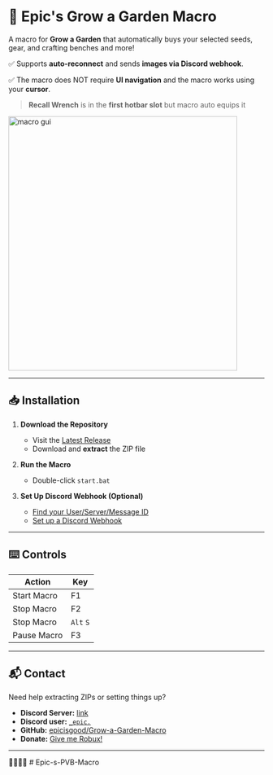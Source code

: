 # 🍏 Epic's Grow a Garden Macro

A macro for **Grow a Garden** that automatically buys your selected seeds, gear, and crafting benches and more!

✅ Supports **auto-reconnect** and sends **images via Discord webhook**.

✅ The macro does NOT require **UI navigation** and the macro works using your **cursor**.

> **Recall Wrench** is in the **first hotbar slot** but macro auto equips it

<img width="450" height="500" alt="macro gui" src="https://github.com/user-attachments/assets/b202dd21-72db-48c3-a641-b282c27a9803" />

---

## 📥 Installation

1. **Download the Repository**

   * Visit the [Latest Release](https://github.com/epicisgood/Grow-a-Garden-Macro/releases/latest)
   * Download and **extract** the ZIP file

2. **Run the Macro**

   * Double-click `start.bat`

3. **Set Up Discord Webhook (Optional)**

   * [Find your User/Server/Message ID](https://support.discord.com/hc/en-us/articles/206346498)
   * [Set up a Discord Webhook](https://support.discord.com/hc/en-us/articles/228383668)

---

## ⌨️ Controls

| Action      | Key |
| ----------- | --- |
| Start Macro | F1  |
| Stop Macro  | F2  |
| Stop Macro | ``Alt`` ``S``  |
| Pause Macro | F3  |

---


## 📬 Contact

Need help extracting ZIPs or setting things up?

* **Discord Server:** [link](https://discord.com/invite/Vc465gUXHk)
* **Discord user:** [`_epic.`](https://discord.com/users/726162926851063919)
* **GitHub:** [epicisgood/Grow-a-Garden-Macro](https://github.com/epicisgood/Grow-a-Garden-Macro)
* **Donate:** [Give me Robux!](https://www.roblox.com/games/18130765440/Grow-a-Garden-Donation-Area#!/store)

---

🤑💵💸🐶
#   E p i c - s - P V B - M a c r o  
 